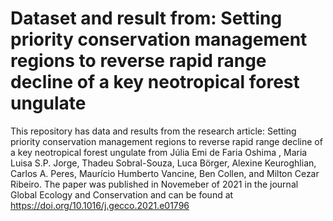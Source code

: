 # Dataset and result from: Setting priority conservation management regions to reverse rapid range decline of a key neotropical forest ungulate

This repository has data and results from the research article: Setting priority conservation management regions to reverse rapid range decline of a key neotropical forest ungulate from Júlia Emi de Faria Oshima , Maria Luisa S.P. Jorge, Thadeu Sobral-Souza, Luca Börger, Alexine Keuroghlian, Carlos A. Peres, Maurício Humberto Vancine, Ben Collen, and Milton Cezar Ribeiro. The paper was published in Novemeber of 2021 in the journal Global Ecology and Conservation and can be found at https://doi.org/10.1016/j.gecco.2021.e01796
